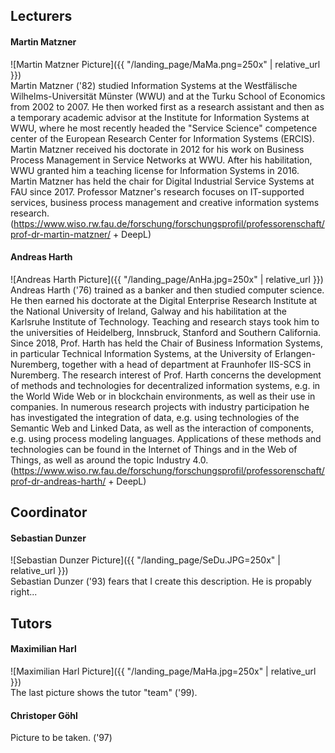 ## Lecturers
#### Martin Matzner
![Martin Matzner Picture]({{ "/landing_page/MaMa.png=250x" | relative_url }}) <br>
Martin Matzner ('82) studied Information Systems at the Westfälische Wilhelms-Universität Münster (WWU) and at the Turku School of Economics from 2002 to 2007. He then worked first as a research assistant and then as a temporary academic advisor at the Institute for Information Systems at WWU, where he most recently headed the "Service Science" competence center of the European Research Center for Information Systems (ERCIS). Martin Matzner received his doctorate in 2012 for his work on Business Process Management in Service Networks at WWU. After his habilitation, WWU granted him a teaching license for Information Systems in 2016. Martin Matzner has held the chair for Digital Industrial Service Systems at FAU since 2017.
Professor Matzner's research focuses on IT-supported services, business process management and creative information systems research. (https://www.wiso.rw.fau.de/forschung/forschungsprofil/professorenschaft/prof-dr-martin-matzner/ + DeepL)

#### Andreas Harth
![Andreas Harth Picture]({{ "/landing_page/AnHa.jpg=250x" | relative_url }}) <br>
Andreas Harth ('76) trained as a banker and then studied computer science. He then earned his doctorate at the Digital Enterprise Research Institute at the National University of Ireland, Galway and his habilitation at the Karlsruhe Institute of Technology. Teaching and research stays took him to the universities of Heidelberg, Innsbruck, Stanford and Southern California. Since 2018, Prof. Harth has held the Chair of Business Information Systems, in particular Technical Information Systems, at the University of Erlangen-Nuremberg, together with a head of department at Fraunhofer IIS-SCS in Nuremberg.
The research interest of Prof. Harth concerns the development of methods and technologies for decentralized information systems, e.g. in the World Wide Web or in blockchain environments, as well as their use in companies. In numerous research projects with industry participation he has investigated the integration of data, e.g. using technologies of the Semantic Web and Linked Data, as well as the interaction of components, e.g. using process modeling languages. Applications of these methods and technologies can be found in the Internet of Things and in the Web of Things, as well as around the topic Industry 4.0. (https://www.wiso.rw.fau.de/forschung/forschungsprofil/professorenschaft/prof-dr-andreas-harth/ + DeepL)

## Coordinator
#### Sebastian Dunzer
![Sebastian Dunzer Picture]({{ "/landing_page/SeDu.JPG=250x" | relative_url }}) <br>
Sebastian Dunzer ('93) fears that I create this description. He is propably right...

## Tutors
#### Maximilian Harl
![Maximilian Harl Picture]({{ "/landing_page/MaHa.jpg=250x" | relative_url }}) <br>
The last picture shows the tutor "team" ('99).


#### Christoper Göhl
Picture to be taken. ('97)